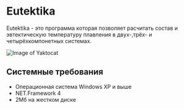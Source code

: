 # Eutektika #
Eutektika - это программа которая позволяет расчитать состав и эвтектическую температуру плавления в двух-,трёх- и четырёхкомпонетных системах.

![Image of Yaktocat](https://chefranov.name/wp-content/uploads/2020/04/eutektika3.1.1.png)

## Системные требования ##
- Операционная система Windows XP и выше
- NET.Framework 4
- 2Мб на жестком диске